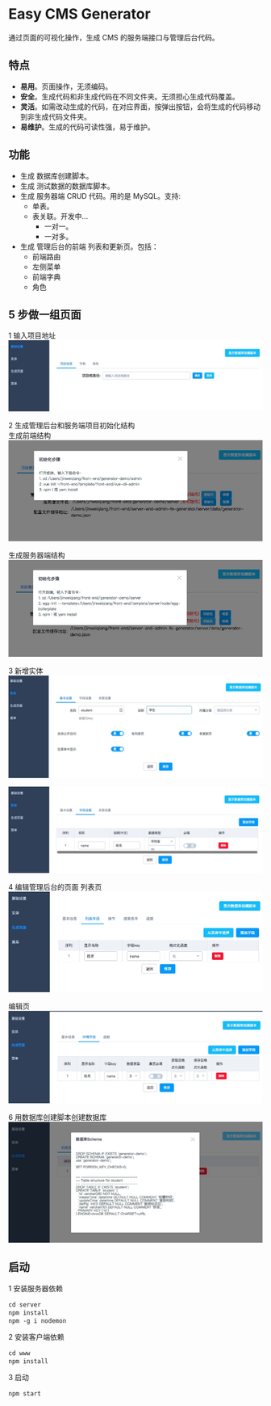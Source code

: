 # Easy CMS Generator
通过页面的可视化操作，生成 CMS 的服务端接口与管理后台代码。

## 特点
* **易用**。页面操作，无须编码。
* **安全**。生成代码和非生成代码在不同文件夹。无须担心生成代码覆盖。
* **灵活**。如需改动生成的代码，在对应界面，按弹出按钮，会将生成的代码移动到非生成代码文件夹。
* **易维护**。生成的代码可读性强，易于维护。

## 功能
* 生成 数据库创建脚本。
* 生成 测试数据的数据库脚本。
* 生成 服务器端 CRUD 代码。用的是 MySQL。支持:
  * 单表。
  * 表关联。开发中...
    * 一对一。
    * 一对多。
* 生成 管理后台的前端 列表和更新页。包括：
  * 前端路由
  * 左侧菜单
  * 前端字典
  * 角色

## 5 步做一组页面
1 输入项目地址  
![](screenshot/1/1.jpg)

2 生成管理后台和服务端项目初始化结构  
生成前端结构  
![](screenshot/2/fe.jpg)

生成服务器端结构  
![](screenshot/2/server.jpg)

3 新增实体  
![](screenshot/3/1.jpg)

![](screenshot/3/2.jpg)

4 编辑管理后台的页面
列表页  
![](screenshot/4/list.jpg)

编辑页 
![](screenshot/4/update.jpg)

6 用数据库创建脚本创建数据库
![](screenshot/5/db.jpg)

## 启动
1 安装服务器依赖  
```
cd server
npm install
npm -g i nodemon
```

2 安装客户端依赖  
```
cd www
npm install
```

3 启动  
```
npm start
```


